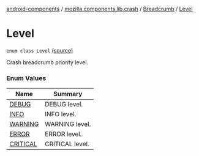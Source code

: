 [android-components](../../../index.md) / [mozilla.components.lib.crash](../../index.md) / [Breadcrumb](../index.md) / [Level](./index.md)

# Level

`enum class Level` [(source)](https://github.com/mozilla-mobile/android-components/blob/master/components/lib/crash/src/main/java/mozilla/components/lib/crash/Breadcrumb.kt#L43)

Crash breadcrumb priority level.

### Enum Values

| Name | Summary |
|---|---|
| [DEBUG](-d-e-b-u-g.md) | DEBUG level. |
| [INFO](-i-n-f-o.md) | INFO level. |
| [WARNING](-w-a-r-n-i-n-g.md) | WARNING level. |
| [ERROR](-e-r-r-o-r.md) | ERROR level. |
| [CRITICAL](-c-r-i-t-i-c-a-l.md) | CRITICAL level. |
